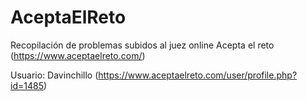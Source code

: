 # AceptaElReto
Recopilación de problemas subidos al juez online Acepta el reto (https://www.aceptaelreto.com/)

Usuario: Davinchillo (https://www.aceptaelreto.com/user/profile.php?id=1485)
